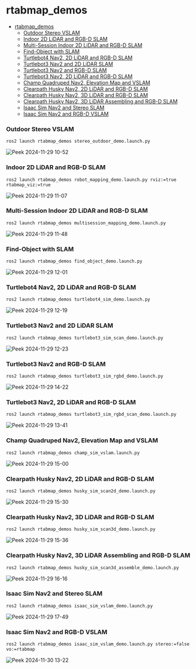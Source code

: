 # rtabmap_demos

- [rtabmap_demos](#rtabmap-demos)
    + [Outdoor Stereo VSLAM](#outdoor-stereo-vslam)
    + [Indoor 2D LiDAR and RGB-D SLAM](#indoor-2d-lidar-and-rgb-d-slam)
    + [Multi-Session Indoor 2D LiDAR and RGB-D SLAM](#multi-session-indoor-2d-lidar-and-rgb-d-slam)
    + [Find-Object with SLAM](#find-object-with-slam)
    + [Turtlebot4 Nav2, 2D LiDAR and RGB-D SLAM](#turtlebot4-nav2--2d-lidar-and-rgb-d-slam)
    + [Turtlebot3 Nav2 and 2D LiDAR SLAM](#turtlebot3-nav2-and-2d-lidar-slam)
    + [Turtlebot3 Nav2 and RGB-D SLAM](#turtlebot3-nav2-and-rgb-d-slam)
    + [Turtlebot3 Nav2, 2D LiDAR and RGB-D SLAM](#turtlebot3-nav2--2d-lidar-and-rgb-d-slam)
    + [Champ Quadruped Nav2, Elevation Map and VSLAM](#champ-quadruped-nav2--elevation-map-and-vslam)
    + [Clearpath Husky Nav2, 2D LiDAR and RGB-D SLAM](#clearpath-husky-nav2--2d-lidar-and-rgb-d-slam)
    + [Clearpath Husky Nav2, 3D LiDAR and RGB-D SLAM](#clearpath-husky-nav2--3d-lidar-and-rgb-d-slam)
    + [Clearpath Husky Nav2, 3D LiDAR Assembling and RGB-D SLAM](#clearpath-husky-nav2--3d-lidar-assembling-and-rgb-d-slam)
    + [Isaac Sim Nav2 and Stereo SLAM](#isaac-sim-nav2-and-stereo-slam)
    + [Isaac Sim Nav2 and RGB-D VSLAM](#isaac-sim-nav2-and-rgb-d-vslam)

### Outdoor Stereo VSLAM
```
ros2 launch rtabmap_demos stereo_outdoor_demo.launch.py
```
![Peek 2024-11-29 10-52](https://github.com/user-attachments/assets/b6dd4a1c-5bd5-4cfa-936d-e8e707bbcb23)

### Indoor 2D LiDAR and RGB-D SLAM
```
ros2 launch rtabmap_demos robot_mapping_demo.launch.py rviz:=true rtabmap_viz:=true
```
![Peek 2024-11-29 11-07](https://github.com/user-attachments/assets/b02beeea-28ed-4fde-932d-c89bef1a046d)

### Multi-Session Indoor 2D LiDAR and RGB-D SLAM
```
ros2 launch rtabmap_demos multisession_mapping_demo.launch.py
```
![Peek 2024-11-29 11-48](https://github.com/user-attachments/assets/b130e5ab-618f-4c8b-840f-f926b65ab53b)

### Find-Object with SLAM
```
ros2 launch rtabmap_demos find_object_demo.launch.py
```
![Peek 2024-11-29 12-01](https://github.com/user-attachments/assets/b3cc0c67-517a-4f69-b4cc-35d288e96165)

### Turtlebot4 Nav2, 2D LiDAR and RGB-D SLAM
```
ros2 launch rtabmap_demos turtlebot4_sim_demo.launch.py
```
![Peek 2024-11-29 12-19](https://github.com/user-attachments/assets/5914e34c-19f1-4b7c-b4df-2e7084946888)

### Turtlebot3 Nav2 and 2D LiDAR SLAM
```
ros2 launch rtabmap_demos turtlebot3_sim_scan_demo.launch.py
```
![Peek 2024-11-29 12-23](https://github.com/user-attachments/assets/e3c31c5a-5c46-4370-ad17-38c795db7917)

### Turtlebot3 Nav2 and RGB-D SLAM
```
ros2 launch rtabmap_demos turtlebot3_sim_rgbd_demo.launch.py
```
![Peek 2024-11-29 14-22](https://github.com/user-attachments/assets/5088be17-0875-42cc-b863-d14468c67f26)

### Turtlebot3 Nav2, 2D LiDAR and RGB-D SLAM
```
ros2 launch rtabmap_demos turtlebot3_sim_rgbd_scan_demo.launch.py
```
![Peek 2024-11-29 13-41](https://github.com/user-attachments/assets/2e878158-b1b6-48a4-801c-72cdb41b4783)

### Champ Quadruped Nav2, Elevation Map and VSLAM
```
ros2 launch rtabmap_demos champ_sim_vslam.launch.py
```
![Peek 2024-11-29 15-00](https://github.com/user-attachments/assets/d1a27c78-27bc-4901-82a7-59b5d24e6454)

### Clearpath Husky Nav2, 2D LiDAR and RGB-D SLAM
```
ros2 launch rtabmap_demos husky_sim_scan2d_demo.launch.py
```
![Peek 2024-11-29 15-30](https://github.com/user-attachments/assets/c8f79b86-253e-4c8e-ac7a-c26584f43fa4)

### Clearpath Husky Nav2, 3D LiDAR and RGB-D SLAM
```
ros2 launch rtabmap_demos husky_sim_scan3d_demo.launch.py
```
![Peek 2024-11-29 15-36](https://github.com/user-attachments/assets/a4b6e6ae-38ed-44da-bbfb-d3c30a301f9c)

### Clearpath Husky Nav2, 3D LiDAR Assembling and RGB-D SLAM
```
ros2 launch rtabmap_demos husky_sim_scan3d_assemble_demo.launch.py
```
![Peek 2024-11-29 16-16](https://github.com/user-attachments/assets/b2235bd2-33d2-4c44-b6e9-9923a524632b)

### Isaac Sim Nav2 and Stereo SLAM
```
ros2 launch rtabmap_demos isaac_sim_vslam_demo.launch.py
```
![Peek 2024-11-29 17-49](https://github.com/user-attachments/assets/54cd0c82-aaed-47e5-911a-f286b6d2cc17)

### Isaac Sim Nav2 and RGB-D VSLAM
```
ros2 launch rtabmap_demos isaac_sim_vslam_demo.launch.py stereo:=false vo:=rtabmap
```
![Peek 2024-11-30 13-22](https://github.com/user-attachments/assets/240820c6-4dea-4cbf-9431-b4b3af695d51)